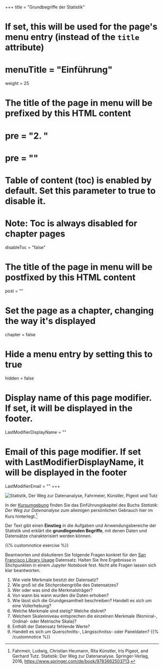 +++
title = "Grundbegriffe der Statistik"
# If set, this will be used for the page's menu entry (instead of the `title` attribute)
# menuTitle = "Einführung"
weight = 25
# The title of the page in menu will be prefixed by this HTML content
# pre = "<b>2. </b>"
# pre = "<i class='fab fa-github'></i>"
# Table of content (toc) is enabled by default. Set this parameter to true to disable it.
# Note: Toc is always disabled for chapter pages
disableToc = "false"

# The title of the page in menu will be postfixed by this HTML content
post = ""
# Set the page as a chapter, changing the way it's displayed
chapter = false
# Hide a menu entry by setting this to true
hidden = false
# Display name of this page modifier. If set, it will be displayed in the footer.
LastModifierDisplayName = ""
# Email of this page modifier. If set with LastModifierDisplayName, it will be displayed in the footer
LastModifierEmail = ""
+++

![Statistik, Der Weg zur Datenanalyse, Fahrmeier, Künstler, Pigeot und Tutz](https://images.springer.com/sgw/books/medium/9783662503713.jpg)



In der [Kursumgebung](https://zbiw.th-koeln.de/moodle/course/view.php?id=300) finden Sie das Einführungskapitel des Buchs *Statistik: Der Weg zur Datenanalyse* zum alleinigen persönlichen Gebrauch hier im Kurs hinterlegt.[^1]

Der Text gibt einen **Einstieg** in die Aufgaben und Anwendungsbereiche der Statistik und erklärt die **grundlegenden Begriffe**, mit denen Daten und Datensätze charakterisiert werden können.

{{% customnotice exercise %}}

Beantworten und diskutieren Sie folgende Fragen konkret für den [San Francisco Library Usage](/data-librarian/organisation/dataset/) Datensatz. Halten Sie Ihre Ergebnisse in Stichpunkten in einem *Jupyter Notebook* fest. Nicht alle Fragen lassen sich klar beantworten.

1. Wie viele Merkmale besitzt der Datensatz?
2. Wie groß ist die Stichprobengröße des Datensatzes?
3. Wer oder was sind die Merkmalsträger?
3. Von wann bis wann wurden die Daten erhoben?
4. Wie lässt sich die Grundgesamtheit beschreiben? Handelt es sich um eine Vollerhebung?
5. Welche Merkmale sind stetig? Welche diskret?
6. Welchem Skalenniveau entsprechen die einzelnen Merkmale (Nominal-, Ordinal- oder Metrische Skala)?
7. Enthält der Datensatz fehlende Werte?
8. Handelt es sich um Querschnitts-, Längsschnitss- oder Paneldaten?
{{% /customnotice %}}

[^1]: Fahrmeir, Ludwig, Christian Heumann, Rita Künstler, Iris Pigeot, and Gerhard Tutz. Statistik: Der Weg zur Datenanalyse. Springer-Verlag, 2016, https://www.springer.com/de/book/9783662503713.
